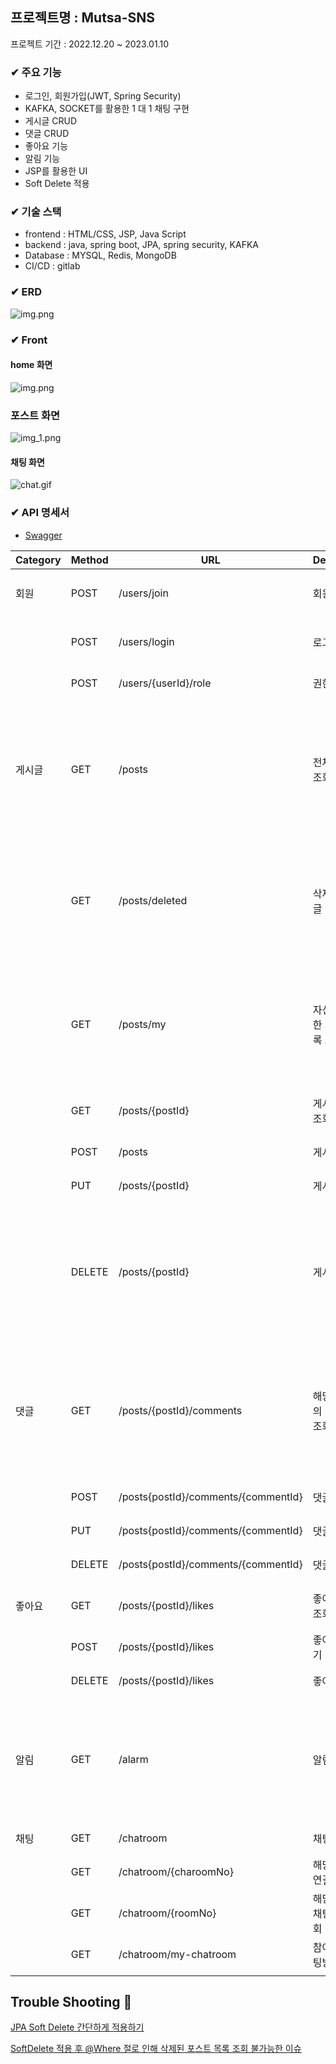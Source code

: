 ## 프로젝트명 : Mutsa-SNS

프로젝트 기간 : 2022.12.20 ~ 2023.01.10

### ✔ 주요 기능

- 로그인, 회원가입(JWT, Spring Security)
- KAFKA, SOCKET를 활용한 1 대 1 채팅 구현
- 게시글 CRUD
- 댓글 CRUD
- 좋아요 기능
- 알림 기능
- JSP를 활용한 UI
- Soft Delete 적용

### ✔ 기술 스택

- frontend : HTML/CSS, JSP, Java Script
- backend : java, spring boot, JPA, spring security, KAFKA
- Database : MYSQL, Redis, MongoDB
- CI/CD : gitlab

### ✔ ERD

![img.png](erd.png)

### ✔ Front

#### home 화면

![img.png](img.png)

### 포스트 화면

![img_1.png](img_1.png)

#### 채팅 화면
 
![chat.gif](chat.gif)

### ✔ API 명세서

- [Swagger](http://ec2-54-180-83-38.ap-northeast-2.compute.amazonaws.com:8080/swagger-ui/index.html#/)

| Category | Method | URL                                 | Description       | note                      |
|----------|--------|-------------------------------------|-------------------|---------------------------|
| 회원       | POST   | /users/join                         | 회원가입              | 권한 미필요                    |
|          | POST   | /users/login                        | 로그인               | 권한 미필요                    |
|          | POST   | /users/{userId}/role                | 권한 변경             | 권한 필요                     |
| 게시글      | GET    | /posts                              | 전체 게시글 조회         | 페이징(최신순 정렬), 권한 미필요       |
|          | GET    | /posts/deleted                      | 삭제된 게시글 전체 조회     | 페이징(최신순 정렬), 권한 필요        |
|          | GET    | /posts/my                           | 자신이 작성한 게시글 목록 조회 | 페이징(최신순 정렬), 권한 필요        |
|          | GET    | /posts/{postId}                     | 게시글 상세 조회         | 권한 미필요                    |
|          | POST   | /posts                              | 게시글 등록            | 권한 필요                     |
|          | PUT    | /posts/{postId}                     | 게시글 수정            | 권한 필요                     |
|          | DELETE | /posts/{postId}                     | 게시글 삭제            | 게시글 삭제 시 댓글,좋아요 삭제, 권한 필요 |
| 댓글       | GET    | /posts/{postId}/comments            | 해당 게시글의 전체 댓글 조회  | 페이징(최신순 정렬), 권한 미필요       |
|          | POST   | /posts{postId}/comments/{commentId} | 댓글 등록             | 권한 필요                     |
|          | PUT    | /posts{postId}/comments/{commentId} | 댓글 수정             | 권한 필요                     |
|          | DELETE | /posts{postId}/comments/{commentId} | 댓글 삭제             | 권한 필요                     |
| 좋아요      | GET    | /posts/{postId}/likes               | 좋아요 개수 조회         | 권한 미필요                    |
|          | POST   | /posts/{postId}/likes               | 좋아요 누르기           | 권한 필요                     |
|          | DELETE | /posts/{postId}/likes               | 좋아요 취소            | 권한 필요                     |
| 알림       | GET    | /alarm                              | 알림 조회             | 페이징(최신순 정렬), 권한 필요        |
| 채팅       | GET    | /chatroom                           | 채팅방 생성            | 권한 필요                     |
|          | GET    | /chatroom/{charoomNo}               | 해당 채팅방 연결 끊기      | 권한 필요                     |
|          | GET    | /chatroom/{roomNo}                  | 해당 채팅방 채팅 전체 조회   | 권한 필요                     |
|          | GET    | /chatroom/my-chatroom               | 참여중인 채팅방 조회       | 권한 필요                     |
|          |        |                                     |                   |                           |


## Trouble Shooting 🚧

[JPA Soft Delete 간단하게 적용하기](https://velog.io/@zvyg1023/Spring-Boot-JPA-Soft-Delete)

[SoftDelete 적용 후 @Where 절로 인해 삭제된 포스트 목록 조회 불가능한 이슈](https://velog.io/@zvyg1023/Spring-Boot-SoftDelete-%EC%A0%81%EC%9A%A9-%ED%9B%84-Where-%EC%A0%88%EB%A1%9C-%EC%9D%B8%ED%95%B4-%EC%82%AD%EC%A0%9C%EB%90%9C-%ED%8F%AC%EC%8A%A4%ED%8A%B8-%EB%AA%A9%EB%A1%9D-%EC%A1%B0%ED%9A%8C-%EB%B6%88%EA%B0%80%EB%8A%A5%ED%95%9C-%EC%9D%B4%EC%8A%88)

